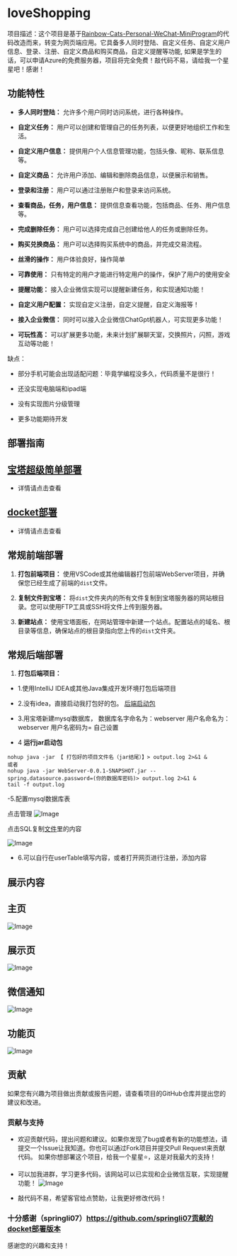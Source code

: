 # loveShopping

项目描述：这个项目是基于[Rainbow-Cats-Personal-WeChat-MiniProgram](https://github.com/UxxHans/Rainbow-Cats-Personal-WeChat-MiniProgram)的代码改造而来，转变为网页端应用。它具备多人同时登陆、自定义任务、自定义用户信息、登录、注册、自定义商品和购买商品，自定义提醒等功能,
如果是学生的话，可以申请Azure的免费服务器，项目将完全免费！敲代码不易，请给我一个星星吧！感谢！

## 功能特性

- **多人同时登陆：** 允许多个用户同时访问系统，进行各种操作。

- **自定义任务：** 用户可以创建和管理自己的任务列表，以便更好地组织工作和生活。

- **自定义用户信息：** 提供用户个人信息管理功能，包括头像、昵称、联系信息等。

- **自定义商品：** 允许用户添加、编辑和删除商品信息，以便展示和销售。

- **登录和注册：** 用户可以通过注册账户和登录来访问系统。

- **查看商品，任务，用户信息：** 提供信息查看功能，包括商品、任务、用户信息等。

- **完成删除任务：** 用户可以选择完成自己创建给他人的任务或删除任务。
  
- **购买兑换商品：** 用户可以选择购买系统中的商品，并完成交易流程。

- **丝滑的操作：** 用户体验良好，操作简单

- **可靠使用：** 只有特定的用户才能进行特定用户的操作，保护了用户的使用安全

- **提醒功能：** 接入企业微信实现可以提醒新建任务，和实现通知功能！

- **自定义用户配置：** 实现自定义注册，自定义提醒，自定义海报等！

- **接入企业微信：** 同时可以接入企业微信ChatGpt机器人，可实现更多功能！

- **可玩性高：** 可以扩展更多功能，未来计划扩展聊天室，交换照片，闪照，游戏互动等功能！


缺点：
- 部分手机可能会出现适配问题：毕竟学编程没多久，代码质量不是很行！

- 还没实现电脑端和ipad端

- 没有实现图片分级管理

- 更多功能期待开发

## 部署指南

## [宝塔超级简单部署](https://github.com/Yanyutin753/shop-task-forlovers/simpleDeploy)
- 详情请点击查看

## [docket部署](https://github.com/Yanyutin753/shop-task-forlovers/Docker-love)
- 详情请点击查看

## 常规前端部署

1. **打包前端项目：** 使用VSCode或其他编辑器打包前端WebServer项目，并确保您已经生成了前端的`dist`文件。

2. **复制文件到宝塔：** 将`dist`文件夹内的所有文件复制到宝塔服务器的网站根目录。您可以使用FTP工具或SSH将文件上传到服务器。

3. **新建站点：** 使用宝塔面板，在网站管理中新建一个站点。配置站点的域名、根目录等信息，确保站点的根目录指向您上传的`dist`文件夹。

## 常规后端部署

1. **打包后端项目：**
- 1.使用IntelliJ IDEA或其他Java集成开发环境打包后端项目

- 2.没有idea，直接启动我打包好的包。 [后端启动包](https://github.com/Yanyutin753/SpringBoot-/blob/main/server/target/WebServer-0.0.1-SNAPSHOT.jar)

- 3.用宝塔新建mysql数据库，
数据库名字命名为：webserver
用户名命名为：webserver
用户名密码为= 自己设置

- 4 **运行jar启动包** 
```
nohup java -jar 【 打包好的项目文件名（jar结尾）】> output.log 2>&1 &
或者
nohup java -jar WebServer-0.0.1-SNAPSHOT.jar --spring.datasource.password=(你的数据库密码)> output.log 2>&1 &
tail -f output.log
```

-5.配置mysql数据库表

点击管理
![Image](image/2.png)
>
点击SQL复制[文件](https://github.com/Yanyutin753/shop-task-forlovers/blob/main/%E6%95%B0%E6%8D%AE%E5%BA%93%E5%88%9B%E5%BB%BAsql.txt)里的内容

![Image](image/3.png)
>
- 6.可以自行在userTable填写内容，或者打开网页进行注册，添加内容


## 展示内容

## 主页
![Image](image/home.jpg)

## 展示页
![Image](image/display.jpg)

## 微信通知
![Image](image/notice.jpg)

## 功能页
![Image](image/function.jpg)



## 贡献

如果您有兴趣为项目做出贡献或报告问题，请查看项目的GitHub仓库并提出您的建议和改进。

### 贡献与支持
- 欢迎贡献代码，提出问题和建议。如果你发现了bug或者有新的功能想法，请提交一个Issue让我知道。你也可以通过Fork项目并提交Pull Request来贡献代码。 如果你想部署这个项目，给我一个星星⭐，这是对我最大的支持！
- 可以加我进群，学习更多代码，该网站可以已实现和企业微信互联，实现提醒功能！
![Image](image/my.jpg)

- 敲代码不易，希望客官给点赞助，让我更好修改代码！
  
### 十分感谢（springli07）https://github.com/springli07贡献的docket部署版本
感谢您的兴趣和支持！

